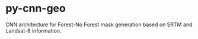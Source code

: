# py-cnn-geo
CNN architecture for Forest-No Forest mask generation based on SRTM and Landsat-8 information.
